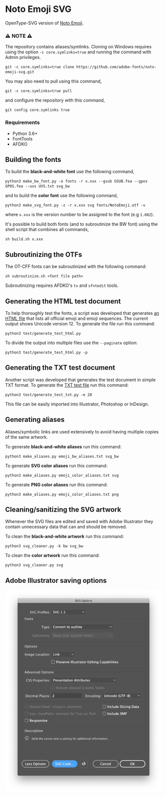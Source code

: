 # Noto Emoji SVG

OpenType-SVG version of [Noto Emoji](https://github.com/googlefonts/noto-emoji).

### :warning: NOTE :warning:

The repository contains aliases/symlinks. Cloning on Windows
requires using the option `-c core.symlinks=true` and running the command with
Admin privileges.

	git -c core.symlinks=true clone https://github.com/adobe-fonts/noto-emoji-svg.git

You may also need to pull using this command,

	git -c core.symlinks=true pull

and configure the repository with this command,

	git config core.symlinks true


### Requirements

* Python 3.6+
* FontTools
* AFDKO


## Building the fonts

To build the **black-and-white font** use the following command,

	python3 make_bw_font.py -o fonts -r x.xxx --gsub GSUB.fea --gpos GPOS.fea --uvs UVS.txt svg_bw

and to build the **color font** use the following command,

	python3 make_svg_font.py -z -r x.xxx svg fonts/NotoEmoji.otf -v

where `x.xxx` is the version number to be assigned to the font (e.g `1.082`).

It's possible to build both fonts (and to subroutinize the BW font) using the shell
script that combines all commands,

	sh build.sh x.xxx


## Subroutinizing the OTFs

The OT-CFF fonts can be subroutinized with the following command:

	sh subroutinize.sh <font file path>

Subroutinizing requires AFDKO's `tx` and `sfntedit` tools.


## Generating the HTML test document

To help thoroughly test the fonts, a script was developed that generates
[an HTML file](test.html) that lists all official emoji and emoji sequences.
The current output shows Unicode version 12. To generate the file run this command:

	python3 test/generate_test_html.py

To divide the output into multiple files use the `--paginate` option:

	python3 test/generate_test_html.py -p


## Generating the TXT test document

Another script was developed that generates the test document in simple TXT format.
To generate the [TXT test file](test.txt) run this command:

	python3 test/generate_test_txt.py -e 20

This file can be easily imported into Illustrator, Photoshop or InDesign.


## Generating aliases

Aliases/symbolic links are used extensively to avoid having multiple copies of the
same artwork.

To generate **black-and-white aliases** run this command:

	python3 make_aliases.py emoji_bw_aliases.txt svg_bw

To generate **SVG color aliases** run this command:

	python3 make_aliases.py emoji_color_aliases.txt svg

To generate **PNG color aliases** run this command:

	python3 make_aliases.py emoji_color_aliases.txt png


## Cleaning/sanitizing the SVG artwork

Whenever the SVG files are edited and saved with Adobe Illustrator they contain
unnecessary data that can and should be removed.

To clean the **black-and-white artwork** run this command:

	python3 svg_cleaner.py -k bw svg_bw

To clean the **color artwork** run this command:

	python3 svg_cleaner.py svg


## Adobe Illustrator saving options

![SVG save options](Ai_save_options.png)
